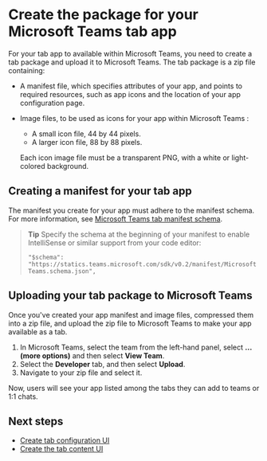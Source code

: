 ﻿# Create the package for your Microsoft Teams tab app

For your tab app to available within Microsoft Teams, you need to create a tab package and upload it to Microsoft Teams. The tab package is a zip file containing:

- A manifest file, which specifies attributes of your app, and points to required resources, such as app icons and the location of your app configuration page.
- Image files, to be used as icons for your app within Microsoft Teams :
	- A small icon file, 44 by 44 pixels.
	- A larger icon file, 88 by 88 pixels.
		
	Each icon image file must be a transparent PNG, with a white or light-colored background.

## Creating a manifest for your tab app 

The manifest you create for your app must adhere to the manifest schema. For more information, see [Microsoft Teams tab manifest schema](tab_schema.md).

> **Tip** Specify the schema at the beginning of your manifest to enable IntelliSense or similar support from your code editor:
> 
> `"$schema": "https://statics.teams.microsoft.com/sdk/v0.2/manifest/MicrosoftTeams.schema.json",`


## Uploading your tab package to Microsoft Teams

Once you've created your app manifest and image files, compressed them into a zip file, and upload the zip file to Microsoft Teams to make your app available as a tab.

1. In Microsoft Teams, select the team from the left-hand panel, select **... (more options)** and then select **View Team**.
2. Select the **Developer** tab, and then select **Upload**.
3. Navigate to your zip file and select it.

Now, users will see your app listed among the tabs they can add to teams or 1:1 chats.

## Next steps

* [Create tab configuration UI](createtabconfigui.md)
* [Create the tab content UI](createtabcontent.md)

